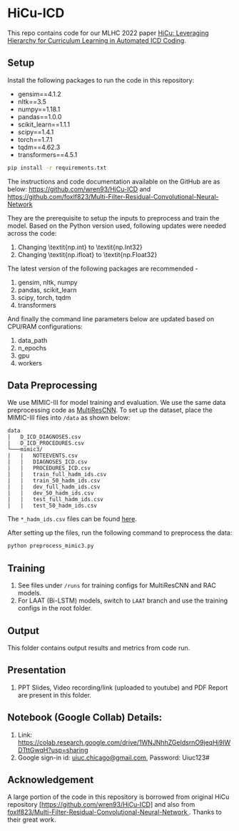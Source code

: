 # HiCu-ICD
This repo contains code for our MLHC 2022 paper [HiCu: Leveraging Hierarchy for Curriculum Learning in Automated ICD Coding](https://arxiv.org/abs/2208.02301).

Setup
-----
Install the following packages to run the code in this repository:
* gensim==4.1.2
* nltk==3.5
* numpy==1.18.1
* pandas==1.0.0
* scikit_learn==1.1.1
* scipy==1.4.1
* torch==1.7.1
* tqdm==4.62.3
* transformers==4.5.1

```bash
pip install -r requirements.txt
```
The instructions and code documentation available on the GitHub are as below:
https://github.com/wren93/HiCu-ICD and https://github.com/foxlf823/Multi-Filter-Residual-Convolutional-Neural-Network

They are the prerequisite to setup the inputs to preprocess and train the model. Based on the Python version used, following updates were needed across the code:
1. Changing \textit{np.int} to \textit{np.Int32}
2. Changing \textit{np.ifloat} to \textit{np.Float32}

The latest version of the following packages are recommended - 
1. gensim, nltk, numpy
2. pandas, scikit\_learn
3. scipy, torch, tqdm
4. transformers

And finally the command line parameters below are updated based on CPU/RAM configurations:
1. data_path
2. n_epochs
3. gpu
4. workers

Data Preprocessing
-----
We use MIMIC-III for model training and evaluation. We use the same data preprocessing code as [MultiResCNN](https://github.com/foxlf823/Multi-Filter-Residual-Convolutional-Neural-Network). To set up the dataset, place the MIMIC-III files into `/data` as shown below:
```
data
|   D_ICD_DIAGNOSES.csv
|   D_ICD_PROCEDURES.csv
└───mimic3/
|   |   NOTEEVENTS.csv
|   |   DIAGNOSES_ICD.csv
|   |   PROCEDURES_ICD.csv
|   |   train_full_hadm_ids.csv
|   |   train_50_hadm_ids.csv
|   |   dev_full_hadm_ids.csv
|   |   dev_50_hadm_ids.csv
|   |   test_full_hadm_ids.csv
|   |   test_50_hadm_ids.csv
```
The `*_hadm_ids.csv` files can be found [here](https://github.com/jamesmullenbach/caml-mimic/tree/master/mimicdata/mimic3).

After setting up the files, run the following command to preprocess the data:
```sh
python preprocess_mimic3.py
```

Training
-----
1. See files under `/runs` for training configs for MultiResCNN and RAC models.
2. For LAAT (Bi-LSTM) models, switch to `LAAT` branch and use the training configs in the root folder.

Output
-----
This folder contains output results and metrics from code run.

Presentation
-----
1. PPT Slides, Video recording/link (uploaded to youtube) and PDF Report are present in this folder.

Notebook (Google Collab) Details:
-----
1. Link: https://colab.research.google.com/drive/1WNJNhhZGeIdsrnO9jeqHj9IWDTttGwqH?usp=sharing
2. Google sign-in id: uiuc.chicago@gmail.com, Password: Uiuc123#

Acknowledgement
-----
A large portion of the code in this repository is borrowed from original HiCu repository [https://github.com/wren93/HiCu-ICD] and also from [foxlf823/Multi-Filter-Residual-Convolutional-Neural-Network
](https://github.com/foxlf823/Multi-Filter-Residual-Convolutional-Neural-Network). Thanks to their great work.